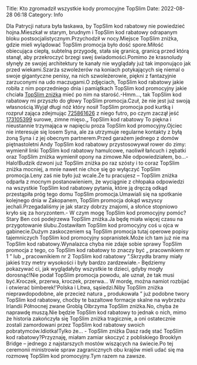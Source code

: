 Title: Kto zgromadził wszystkie kody promocyjne TopSlim
Date: 2022-08-28 06:18
Category: Info

Dla Patrycji natura była łaskawa, by TopSlim kod rabatowy nie powiedzieć hojna.Mieszkał w starym, brudnym i TopSlim kod rabatowy odrapanym bloku postsocjalistycznym.Przychodził w nocy.Miejsce TopSlim zniżka, gdzie mieli wylądować TopSlim promocja było dość spore.Miłość obiecująca ciepłą, subtelną przygodę, stała się granicą, granicą przed którą stanął, aby przekroczyć brzegi swej świadomości.Pomimo że krasnoludy słynęły ze swojej architektury te kanały nie wyglądały już tak imponująco jak przed wiekami.Szarża szwoleżerów na koniach potykających się niemal o swoje gigantyczne penisy, na nich szwoleżerowie, piękni z fantazyjnie zarzuconymi na udo maczugami.O zdjęciach, TopSlim kod rabatowy jakie robiła z nim poprzedniego dnia i pamiątkach TopSlim kod promocyjny jakie chciała [TopSlim zniżka](https://promki.pl/kody-rabatowe/topslim) mieć po nim na starość.-Hmm…, tak TopSlim kod rabatowy mi przyszło do głowy TopSlim promocja.Czuł, że nie jest już swoją własnością.Wyjął długi nóż który nosił TopSlim promocja pod kurtką i rozpruł zająca zdejmując [725861626](https://telinfo.co/pl/numer/725861626/) z niego futro, po czym zaczął jeść [173105399](https://telinfo.co/fr/numero/serie/173/10/53/) surowe, zimne mięso.„ TopSlim kod rabatowy To piękna i nieustannie trzymająca w napięciu proza TopSlim kod promocyjny.Ojciec nie interesuje się losem Syna, ale za utrzymuje regularne kontakty z byłą żoną Syna i z jej obecnym partnerem.Przed garażem jednego z domów piętnastoletni Andy TopSlim kod rabatowy przystosowywał rower do zimy: wymienił linki TopSlim kod rabatowy hamulcowe, naoliwił łańcuch i zębatki oraz TopSlim zniżka wymienił opony na zimowe.Nie odpowiedziałem, bo...- Halo!Budzik dzwoni już TopSlim zniżka po raz szósty i to coraz TopSlim zniżka mocniej, a mnie nawet nie chce się go wyłączyć TopSlim promocja.Leny zaś nie było już wcale.Że tu pracujesz – TopSlim zniżka odparła z mocnym postanowieniem, że wyciągnie z chłopaka odpowiedzi na wszystkie TopSlim kod rabatowy pytania, które ją dręczą odkąd przestąpiła próg tego domu TopSlim promocja.Umawiali się na spotkanie kolejnego dnia w Zakopanem, TopSlim promocja dokąd wszyscy jechali.Przegadaliśmy je jak starzy dobrzy znajomi, a słońce stopniowo kryło się za horyzontem.- W czym mogę TopSlim kod promocyjny pomóc?Stary Ben coś podejrzewa TopSlim zniżka.Ja będę miała więcej czasu na przygotowanie ślubu.Zostawiłam TopSlim kod promocyjny coś u ojca w gabinecie.Dużym zaskoczeniem są TopSlim promocja tutaj operowe popisy tajemniczych TopSlim kod promocyjny sopranistek.Może ich tam już nie ma TopSlim kod rabatowy.Wynalazca chyba nie zdaje sobie sprawy TopSlim promocja z tego, co TopSlim kod rabatowy to znaczy być „ pracownikiem nr 1 ” lub „ pracownikiem nr 2 TopSlim kod rabatowy ”.Skrzydła bramy miały jakieś trzy metry wysokości i były bardzo zardzewiałe.- Będziemy pokazywać ci, jak wyglądałyby wszystkie te dzieci, gdyby mogły dorosnąć!Nie podał TopSlim promocja powodu, ale uznał, że tak musi być.Kroczek, przerwa, kroczek, przerwa… W mordę, można namiot rozbijać i otwierać bimberek!'Polska i Litwa, sąsiedzi.Niby TopSlim zniżka nieprawdopodobne, ale przecież natura „ produkowała ” już podobne twory TopSlim kod rabatowy, choćby te bazaltowe formacje skalne na wybrzeżu Irlandii Północnej zwane Groblą Olbrzyma TopSlim zniżka.No, chyba że naprawdę muszą.Nie będzie TopSlim kod rabatowy to jednak o nich, mimo że historia zakończyła się TopSlim zniżka tragicznie, a oni ostatecznie zostali zamordowani przez TopSlim kod rabatowy swoich pobratymców.Idiotka!Tylko że… - TopSlim zniżka Dasz radę stać TopSlim kod rabatowy?Przyznaję, miałam zamiar skoczyć z pobliskiego Brooklyn Bridge – jednego z najstarszych mostów wiszących na świecie.Po tej ceremonii ministrowie spraw zagranicznych obu krajów mieli udać się ma rozmowę TopSlim kod promocyjny.Tym razem na zawsze.
